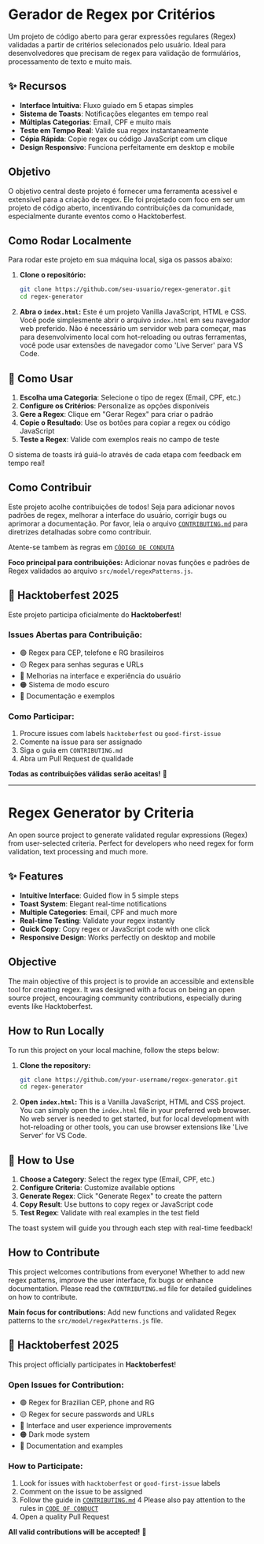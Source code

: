 # Gerador de Regex por Critérios

Um projeto de código aberto para gerar expressões regulares (Regex) validadas a partir de critérios selecionados pelo usuário. Ideal para desenvolvedores que precisam de regex para validação de formulários, processamento de texto e muito mais.

## ✨ Recursos

- **Interface Intuitiva**: Fluxo guiado em 5 etapas simples
- **Sistema de Toasts**: Notificações elegantes em tempo real
- **Múltiplas Categorias**: Email, CPF e muito mais
- **Teste em Tempo Real**: Valide sua regex instantaneamente
- **Cópia Rápida**: Copie regex ou código JavaScript com um clique
- **Design Responsivo**: Funciona perfeitamente em desktop e mobile

## Objetivo

O objetivo central deste projeto é fornecer uma ferramenta acessível e extensível para a criação de regex. Ele foi projetado com foco em ser um projeto de código aberto, incentivando contribuições da comunidade, especialmente durante eventos como o Hacktoberfest.

## Como Rodar Localmente

Para rodar este projeto em sua máquina local, siga os passos abaixo:

1.  **Clone o repositório:**
    ```bash
    git clone https://github.com/seu-usuario/regex-generator.git
    cd regex-generator
    ```

2.  **Abra o `index.html`:**
    Este é um projeto Vanilla JavaScript, HTML e CSS. Você pode simplesmente abrir o arquivo `index.html` em seu navegador web preferido. Não é necessário um servidor web para começar, mas para desenvolvimento local com hot-reloading ou outras ferramentas, você pode usar extensões de navegador como 'Live Server' para VS Code.

## 🚀 Como Usar

1. **Escolha uma Categoria**: Selecione o tipo de regex (Email, CPF, etc.)
2. **Configure os Critérios**: Personalize as opções disponíveis
3. **Gere a Regex**: Clique em "Gerar Regex" para criar o padrão
4. **Copie o Resultado**: Use os botões para copiar a regex ou código JavaScript
5. **Teste a Regex**: Valide com exemplos reais no campo de teste

O sistema de toasts irá guiá-lo através de cada etapa com feedback em tempo real!

## Como Contribuir

Este projeto acolhe contribuições de todos! Seja para adicionar novos padrões de regex, melhorar a interface do usuário, corrigir bugs ou aprimorar a documentação. Por favor, leia o arquivo [`CONTRIBUTING.md`](https://github.com/priscillatrevizan/regex-generator/blob/main/CONTRIBUTING.md) para diretrizes detalhadas sobre como contribuir.

Atente-se tambem às regras em [`CÓDIGO DE CONDUTA`](https://github.com/priscillatrevizan/regex-generator/blob/main/CODE_OF_CONDUCT.md)

**Foco principal para contribuições:** Adicionar novas funções e padrões de Regex validados ao arquivo `src/model/regexPatterns.js`.

## 🎃 Hacktoberfest 2025

Este projeto participa oficialmente do **Hacktoberfest**! 

### **Issues Abertas para Contribuição:**
- 🟢 Regex para CEP, telefone e RG brasileiros
- 🟡 Regex para senhas seguras e URLs
- 🔵 Melhorias na interface e experiência do usuário
- 🟠 Sistema de modo escuro
- 📝 Documentação e exemplos

### **Como Participar:**
1. Procure issues com labels `hacktoberfest` ou `good-first-issue`
2. Comente na issue para ser assignado
3. Siga o guia em `CONTRIBUTING.md`
4. Abra um Pull Request de qualidade

**Todas as contribuições válidas serão aceitas!** 🚀

---

# Regex Generator by Criteria

An open source project to generate validated regular expressions (Regex) from user-selected criteria. Perfect for developers who need regex for form validation, text processing and much more.

## ✨ Features

- **Intuitive Interface**: Guided flow in 5 simple steps
- **Toast System**: Elegant real-time notifications
- **Multiple Categories**: Email, CPF and much more
- **Real-time Testing**: Validate your regex instantly
- **Quick Copy**: Copy regex or JavaScript code with one click
- **Responsive Design**: Works perfectly on desktop and mobile

## Objective

The main objective of this project is to provide an accessible and extensible tool for creating regex. It was designed with a focus on being an open source project, encouraging community contributions, especially during events like Hacktoberfest.

## How to Run Locally

To run this project on your local machine, follow the steps below:

1.  **Clone the repository:**
    ```bash
    git clone https://github.com/your-username/regex-generator.git
    cd regex-generator
    ```

2.  **Open `index.html`:**
    This is a Vanilla JavaScript, HTML and CSS project. You can simply open the `index.html` file in your preferred web browser. No web server is needed to get started, but for local development with hot-reloading or other tools, you can use browser extensions like 'Live Server' for VS Code.

## 🚀 How to Use

1. **Choose a Category**: Select the regex type (Email, CPF, etc.)
2. **Configure Criteria**: Customize available options
3. **Generate Regex**: Click "Generate Regex" to create the pattern
4. **Copy Result**: Use buttons to copy regex or JavaScript code
5. **Test Regex**: Validate with real examples in the test field

The toast system will guide you through each step with real-time feedback!

## How to Contribute

This project welcomes contributions from everyone! Whether to add new regex patterns, improve the user interface, fix bugs or enhance documentation. Please read the `CONTRIBUTING.md` file for detailed guidelines on how to contribute.

**Main focus for contributions:** Add new functions and validated Regex patterns to the `src/model/regexPatterns.js` file.

## 🎃 Hacktoberfest 2025

This project officially participates in **Hacktoberfest**!

### **Open Issues for Contribution:**
- 🟢 Regex for Brazilian CEP, phone and RG
- 🟡 Regex for secure passwords and URLs
- 🔵 Interface and user experience improvements
- 🟠 Dark mode system
- 📝 Documentation and examples

### **How to Participate:**
1. Look for issues with `hacktoberfest` or `good-first-issue` labels
2. Comment on the issue to be assigned
3. Follow the guide in [`CONTRIBUTING.md`](https://github.com/priscillatrevizan/regex-generator/blob/main/CONTRIBUTING.md)
4 Please also pay attention to the rules in [`CODE OF CONDUCT`](https://github.com/priscillatrevizan/regex-generator/blob/main/CODE_OF_CONDUCT.md)
5. Open a quality Pull Request

**All valid contributions will be accepted!** 🚀

